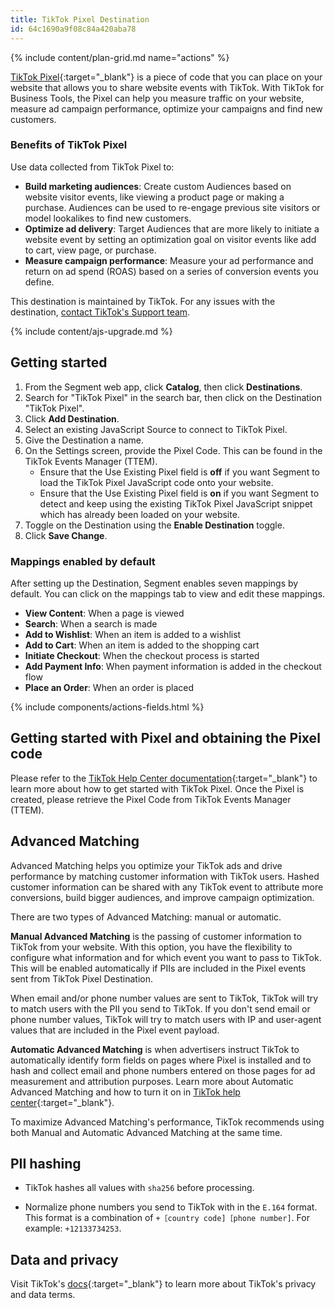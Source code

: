 ```yaml
---
title: TikTok Pixel Destination
id: 64c1690a9f08c84a420aba78
---
```


{% include content/plan-grid.md name="actions" %}

[TikTok Pixel](https://ads.tiktok.com/marketing_api/docs?id=1739583652957185){:target="_blank"} is a piece of code that you can place on your website that allows you to share website events with TikTok. With TikTok for Business Tools, the Pixel can help you measure traffic on your website, measure ad campaign performance, optimize your campaigns and find new customers.

### Benefits of TikTok Pixel

Use data collected from TikTok Pixel to:
- **Build marketing audiences**: Create custom Audiences based on website visitor events, like viewing a product page or making a purchase. Audiences can be used to re-engage previous site visitors or model lookalikes to find new customers. 
- **Optimize ad delivery**: Target Audiences that are more likely to initiate a website event by setting an optimization goal on visitor events like add to cart, view page, or purchase. 
- **Measure campaign performance**: Measure your ad performance and return on ad spend (ROAS) based on a series of conversion events you define.

This destination is maintained by TikTok. For any issues with the destination, [contact TikTok's Support team](mailto:segmenteng@bytedance.com).

{% include content/ajs-upgrade.md %}

## Getting started

1. From the Segment web app, click **Catalog**, then click **Destinations**.
2. Search for "TikTok Pixel" in the search bar, then click on the Destination "TikTok Pixel".
3. Click **Add Destination**.
4. Select an existing JavaScript Source to connect to TikTok Pixel.
5. Give the Destination a name.
6. On the Settings screen, provide the Pixel Code. This can be found in the TikTok Events Manager (TTEM).
    - Ensure that the Use Existing Pixel field is **off** if you want Segment to load the TikTok Pixel JavaScript code onto your website.
    - Ensure that the Use Existing Pixel field is **on** if you want Segment to detect and keep using the existing TikTok Pixel JavaScript snippet which has already been loaded on your website.
7. Toggle on the Destination using the **Enable Destination** toggle.
8. Click **Save Change**.

### Mappings enabled by default

After setting up the Destination, Segment enables seven mappings by default. You can click on the mappings tab to view and edit these mappings.

- **View Content**: When a page is viewed
- **Search**: When a search is made
- **Add to Wishlist**: When an item is added to a wishlist
- **Add to Cart**: When an item is added to the shopping cart
- **Initiate Checkout**: When the checkout process is started
- **Add Payment Info**: When payment information is added in the checkout flow
- **Place an Order**: When an order is placed

{% include components/actions-fields.html %}

## Getting started with Pixel and obtaining the Pixel code

Please refer to the [TikTok Help Center documentation](https://ads.tiktok.com/help/article/get-started-pixel?redirected=2){:target="_blank"} to learn more about how to get started with TikTok Pixel. Once the Pixel is created, please retrieve the Pixel Code from TikTok Events Manager (TTEM).

## Advanced Matching

Advanced Matching helps you optimize your TikTok ads and drive performance by matching customer information with TikTok users. Hashed customer information can be shared with any TikTok event to attribute more conversions, build bigger audiences, and improve campaign optimization.

There are two types of Advanced Matching: manual or automatic.

**Manual Advanced Matching** is the passing of customer information to TikTok from your website. With this option, you have the flexibility to configure what information and for which event you want to pass to TikTok. This will be enabled automatically if PIIs are included in the Pixel events sent from TikTok Pixel Destination.

When email and/or phone number values are sent to TikTok, TikTok will try to match users with the PII you send to TikTok. If you don't send email or phone number values, TikTok will try to match users with IP and user-agent values that are included in the Pixel event payload.

**Automatic Advanced Matching** is when advertisers instruct TikTok to automatically identify form fields on pages where Pixel is installed and to hash and collect email and phone numbers entered on those pages for ad measurement and attribution purposes. Learn more about Automatic Advanced Matching and how to turn it on in [TikTok help center](https://ads.tiktok.com/help/article/advanced-matching-web?lang=en){:target="_blank"}.

To maximize Advanced Matching's performance, TikTok recommends using both Manual and Automatic Advanced Matching at the same time.

## PII hashing
- TikTok hashes all values with `sha256` before processing.

- Normalize phone numbers you send to TikTok with in the `E.164` format. This format is a combination of `+［country code]［phone number]`. For example: `+12133734253`.

## Data and privacy

Visit TikTok's [docs](https://ads.tiktok.com/i18n/official/policy/business-products-terms){:target="_blank"} to learn more about TikTok's privacy and data terms.
